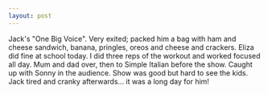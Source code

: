 ```yaml
---
layout: post
---
```


Jack's "One Big Voice". Very exited; packed him a bag with ham and cheese
sandwich, banana, pringles, oreos and cheese and crackers. Eliza did fine at
school today. I did three reps of the workout and worked focused all day. Mum
and dad over, then to Simple Italian before the show. Caught up with Sonny in
the audience. Show was good but hard to see the kids. Jack tired and cranky
afterwards... it was a long day for him!
